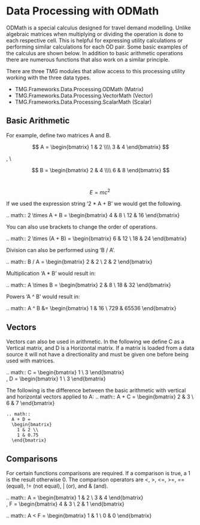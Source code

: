 # Data Processing with ODMath

ODMath is a special calculus designed for travel demand modelling. Unlike algebraic matrices when multiplying or dividing the operation is done to each respective cell. This is helpful for expressing utility calculations or performing similar calculations for each OD pair. Some basic examples of the calculus are shown below. In addition to basic arithmetic operations there are numerous functions that also work on a similar principle.

There are three TMG modules that allow access to this processing utility working with the three data types.

* TMG.Frameworks.Data.Processing.ODMath (Matrix)
* TMG.Frameworks.Data.Processing.VectorMath (Vector)
* TMG.Frameworks.Data.Processing.ScalarMath (Scalar)

## Basic Arithmetic

For example, define two matrices A and B.


$$ A = \begin{bmatrix}
      1 & 2          \\\\
      3 & 4
\end{bmatrix} 
$$

, \\


$$ B = \begin{bmatrix}
    2 & 4          \\\\
    6 & 8
\end{bmatrix} 
$$


\
$$
   E = mc^2
\
$$

If we used the expression string ‘2 * A + B’ we would get the following.

.. math::
    2 \times A + B = \begin{bmatrix}
       4 & 8          \\
       12 & 16
    \end{bmatrix}

You can also use brackets to change the order of operations.

.. math::
    2 \times (A + B) = \begin{bmatrix}
       6 & 12          \\
       18 & 24
    \end{bmatrix}

Division can also be performed using ‘B / A’.

.. math::
    B / A = \begin{bmatrix}
       2 & 2          \\
       2 & 2
    \end{bmatrix}

Multiplication ‘A * B’ would result in:

.. math::
    A \times B = \begin{bmatrix}
       2 & 8          \\
       18 & 32
    \end{bmatrix}

Powers ‘A ^ B’ would result in:

.. math::
    A ^ B &= \begin{bmatrix}
       1 & 16          \\
       729 & 65536
    \end{bmatrix}

## Vectors

Vectors can also be used in arithmetic.  In the following we define C as a Vertical matrix, and D is a Horizontal matrix.  If a matrix is loaded from a data source it will not have a directionality and must be given one before being used with matrices.

.. math::
    C =
    \begin{bmatrix}
       1 \\
       3
    \end{bmatrix} \
     , D =
     \begin{bmatrix}
       1 \\
       3
    \end{bmatrix}

The following is the difference between the basic arithmetic with vertical and horizontal vectors applied to A:
    .. math::
      A + C =
      \begin{bmatrix}
        2 & 3 \\
        6 & 7
      \end{bmatrix}

    .. math::
      A + D =
      \begin{bmatrix}
        1 & 2 \\
        1 & 0.75
      \end{bmatrix}

## Comparisons

For certain functions comparisons are required.  If a comparison is true, a 1 is the result otherwise 0.
The comparison operators are <, >, <=, >=, == (equal), != (not equal), | (or), and & (and).

  .. math::
    A = \begin{bmatrix}
       1 & 2          \\
       3 & 4
    \end{bmatrix}   \
    , F = 
    \begin{bmatrix}
      4 & 3 \\
      2 & 1
    \end{bmatrix}

  .. math::
    A < F =
    \begin{bmatrix}
      1 & 1 \\
      0 & 0
    \end{bmatrix}
